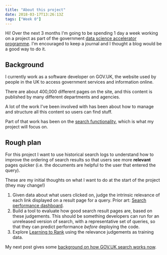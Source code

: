 ```yaml
---
title: "About this project"
date: 2018-03-17T13:26:13Z
tags: ["Week 0"]
---
```

Hi! Over the next 3 months I'm going to be spending 1 day a week working on
a project as part of the government [data science accelerator programme](https://www.gov.uk/government/publications/data-science-accelerator-programme/introduction-to-the-data-science-accelerator). I'm encouraged to keep a journal and I thought a blog would be a good way to do it.

## Background
I currently work as a software developer on GOV.UK, the website used by
people in the UK to access government services and information online.

There are about 400,000
different pages on the site, and this content is published by many different
departments and agencies.

A lot of the work I've been involved with has been about how to manage and
structure all this content so users can find stuff.

Part of that work has been on the [search functionality](https://www.gov.uk/search?q=yams), which is what my project will focus on.

## Rough plan
For this project I want to use historical search logs to understand how to improve the ordering
of search results so that users see more **relevant** pages quicker (i.e. the documents are helpful to the user that entered the query).

These are my initial thoughts on what I want to do at the start of the project (they may change!)

1. Given data about what users clicked on, judge the intrinsic relevance of each link displayed on a result page for a query. Prior art: [Search performance dashboard](https://github.com/gds-attic/search-performance-dashboard/blob/master/dashboard/performance.py).
2. Build a tool to evaluate how good search result pages are, based on these judgements. This should be something developers can run for an unreleased version of search, with a representative set of queries, so that they can predict performance *before* deploying the code.
3. Explore [Learning to Rank](https://en.wikipedia.org/wiki/Learning_to_rank) using the relevance judgements as training data.

My next post gives some [background on how GOV.UK search works now](/post/background-govuk-search).
